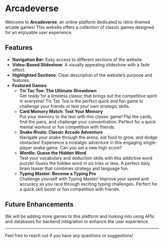 # Arcadeverse

Welcome to **Arcadeverse**, an online platform dedicated to retro-themed arcade games! This website offers a collection of classic games designed for an enjoyable user experience.

## Features

- **Navigation Bar**: Easy access to different sections of the website.
- **Video-Based Slideshow**: A visually appealing slideshow with a fade effect.
- **Highlighted Sections**: Clear description of the website’s purpose and features.
- **Featured Games**:
  - **Tic Tac Toe: The Ultimate Showdown**  
    Get ready for a timeless classic that brings out the competitive spirit in everyone! Tic Tac Toe is the perfect quick and fun game to challenge your friends or test your own strategic skills.
  - **Card Memory Match: Test Your Memory**  
    Put your memory to the test with this classic game! Flip the cards, find the pairs, and challenge your concentration. Perfect for a quick mental workout or fun competition with friends.
  - **Snake Rivals: Classic Arcade Adventure**  
    Navigate your snake through the arena, eat food to grow, and dodge obstacles! Experience a nostalgic adventure in this engaging single-player snake game. Can you set a new high score?
  - **Wordle: Guess the Hidden Word**  
    Test your vocabulary and deduction skills with this addictive word puzzle! Guess the hidden word in six tries or less. A perfect daily brain teaser that combines strategy and language fun.
  - **Typing Master: Become a Typing Pro**  
    Challenge yourself with Typing Master! Improve your speed and accuracy as you race through exciting typing challenges. Perfect for a quick skill boost or fun competition with friends.

## Future Enhancements

We will be adding more games to this platform and looking into using APIs and databases for backend integration to enhance the user experience.

---

Feel free to reach out if you have any questions or suggestions!


